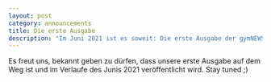 ```yaml
---
layout: post
category: announcements
title: Die erste Ausgabe
description: "Im Juni 2021 ist es soweit: Die erste Ausgabe der gymNEWSium Zeitung erscheint."
---
```


Es freut uns, bekannt geben zu dürfen, dass unsere erste Ausgabe auf dem Weg ist und im Verlaufe des Junis 2021 veröffentlicht wird. Stay tuned ;)
